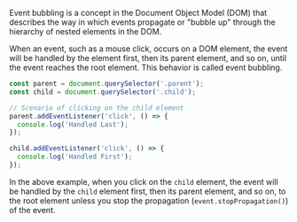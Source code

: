 Event bubbling is a concept in the Document Object Model (DOM) that describes the way in which events propagate or "bubble up" through the hierarchy of nested elements in the DOM.

When an event, such as a mouse click, occurs on a DOM element, the event will be handled by the element first, then its parent element, and so on, until the event reaches the root element. This behavior is called event bubbling.

```js
const parent = document.querySelector('.parent');
const child = document.querySelector('.child');

// Scenario of clicking on the child element
parent.addEventListener('click', () => {
  console.log('Handled Last');
});

child.addEventListener('click', () => {
  console.log('Handled First');
});
```

In the above example, when you click on the `child` element, the event will be handled by the `child` element first, then its parent element, and so on, to the root element unless you stop the propagation (`event.stopPropagation()`) of the event.
